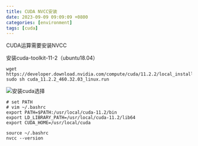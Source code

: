 ```yaml
---
title: CUDA NVCC安装
date: 2023-09-09 09:09:09 +0800
categories: [environment]
tags: [cuda]
---
```


CUDA运算需要安装NVCC

安装cuda-toolkit-11-2（ubuntu18.04）
```
wget https://developer.download.nvidia.com/compute/cuda/11.2.2/local_installers/cuda_11.2.2_460.32.03_linux.run
sudo sh cuda_11.2.2_460.32.03_linux.run
```
![安装cuda选择](https://images.gitee.com/uploads/images/2021/1014/030021_1b028343_9824584.png "135872463-ada01968-9f31-49bb-b129-ab3b6f2cdee1.png")

```
# set PATH
# vim ~/.bashrc
export PATH=$PATH:/usr/local/cuda-11.2/bin
export LD_LIBRARY_PATH=/usr/local/cuda-11.2/lib64
export CUDA_HOME=/usr/local/cuda

source ~/.bashrc
nvcc --version
```
